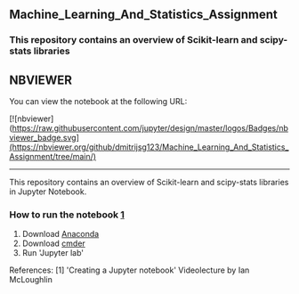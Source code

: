 ## Machine_Learning_And_Statistics_Assignment

### This repository contains an overview of Scikit-learn and scipy-stats libraries

## NBVIEWER
You can view the notebook at the following URL:

[![nbviewer](https://raw.githubusercontent.com/jupyter/design/master/logos/Badges/nbviewer_badge.svg](https://nbviewer.org/github/dmitrijsg123/Machine_Learning_And_Statistics_Assignment/tree/main/)

***
This repository contains an overview of Scikit-learn and scipy-stats libraries in Jupyter Notebook.

### How to run the notebook   [1](https://web.microsoftstream.com/video/acc8d7a4-807c-4db0-9245-eb4a0970ac01)
1. Download [Anaconda](https://docs.anaconda.com/anaconda/install/index.html)
2. Download [cmder](https://cmder.net/)
3. Run 'Jupyter lab'


References: 
[1] 'Creating a Jupyter notebook' Videolecture by Ian McLoughlin
